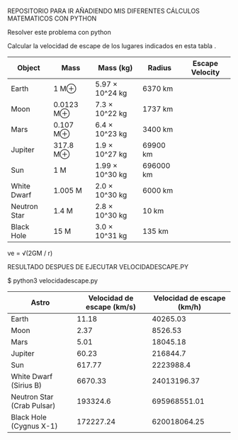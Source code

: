 REPOSITORIO PARA IR AÑADIENDO MIS DIFERENTES CÁLCULOS MATEMATICOS CON PYTHON


Resolver este problema con python

Calcular la velocidad de escape de los lugares indicados en esta tabla .


| Object              | Mass          | Mass (kg)         | Radius   | Escape Velocity |
|---------------------|---------------|-------------------|----------|-----------------|
| Earth               | 1 M⊕          | 5.97 × 10^24 kg  | 6370 km  |                 |
| Moon                | 0.0123 M⊕    | 7.3 × 10^22 kg    | 1737 km  |                 |
| Mars                | 0.107 M⊕     | 6.4 × 10^23 kg    | 3400 km  |                 |
| Jupiter             | 317.8 M⊕     | 1.9 × 10^27 kg    | 69900 km |                 |
| Sun                 | 1 M           | 1.99 × 10^30 kg   | 696000 km|                 |
| White Dwarf         | 1.005 M       | 2.0 × 10^30 kg    | 6000 km  |                 |
| Neutron Star        | 1.4 M         | 2.8 × 10^30 kg    | 10 km    |                 |
| Black Hole          | 15 M          | 3.0 × 10^31 kg    | 135 km   |                 |


ve = √(2GM / r)


RESULTADO  DESPUES DE EJECUTAR VELOCIDADESCAPE.PY

$ python3 velocidadescape.py


| Astro                       | Velocidad de escape (km/s) | Velocidad de escape (km/h)     |
|-----------------------------|-----------------------------|--------------------------------|
| Earth                       | 11.18                       | 40265.03                       |
| Moon                        | 2.37                        | 8526.53                        |
| Mars                        | 5.01                        | 18045.18                       |
| Jupiter                     | 60.23                       | 216844.7                       |
| Sun                         | 617.77                      | 2223988.4                      |
| White Dwarf (Sirius B)      | 6670.33                     | 24013196.37                    |
| Neutron Star (Crab Pulsar)  | 193324.6                    | 695968551.01                   |
| Black Hole (Cygnus X-1)     | 172227.24                   | 620018064.25                   |


